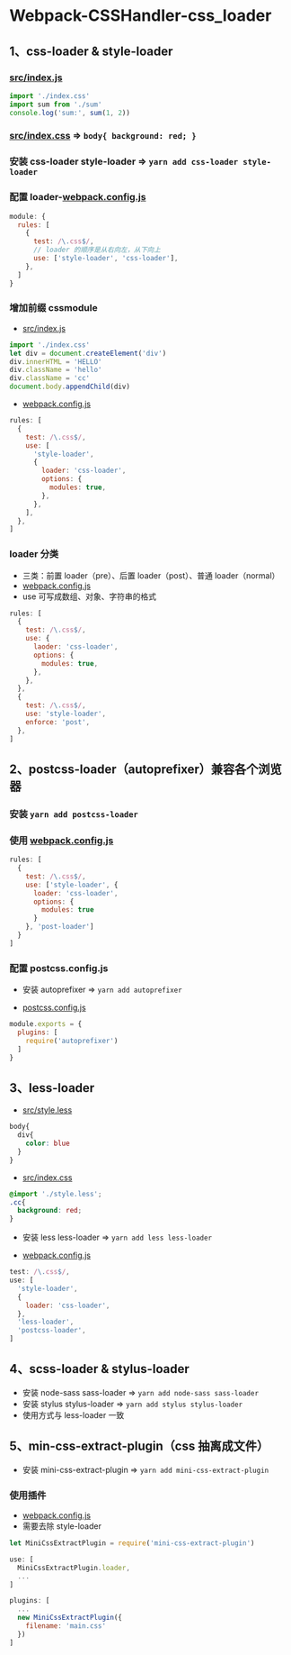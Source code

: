 # Webpack-CSSHandler-css_loader

## 1、css-loader & style-loader

### [src/index.js](./../../file/1_webpack/2_webpack_css/1_webpack//src/index.js)

```js
import './index.css'
import sum from './sum'
console.log('sum:', sum(1, 2))
```

### [src/index.css](./../../file/1_webpack/2_webpack_css/1_webpack//src/index.css) => `body{ background: red; }`

### 安装 css-loader style-loader => `yarn add css-loader style-loader`

### 配置 loader-[webpack.config.js](./../../file/1_webpack/2_webpack_css/1_webpack//webpack.config.js)

```js
module: {
  rules: [
    {
      test: /\.css$/,
      // loader 的顺序是从右向左，从下向上
      use: ['style-loader', 'css-loader'],
    },
  ]
}
```

### 增加前缀 cssmodule

- [src/index.js](./../../file/1_webpack/2_webpack_css/1_webpack//src/index.js)

```js
import './index.css'
let div = document.createElement('div')
div.innerHTML = 'HELLO'
div.className = 'hello'
div.className = 'cc'
document.body.appendChild(div)
```

- [webpack.config.js](./../../file/1_webpack/2_webpack_css/1_webpack//webpack.config.js)

```js
rules: [
  {
    test: /\.css$/,
    use: [
      'style-loader',
      {
        loader: 'css-loader',
        options: {
          modules: true,
        },
      },
    ],
  },
]
```

### loader 分类

- 三类：前置 loader（pre）、后置 loader（post）、普通 loader（normal）
- [webpack.config.js](./../../file/1_webpack/2_webpack_css/1_webpack//webpack.config.js)
- use 可写成数组、对象、字符串的格式

```js
rules: [
  {
    test: /\.css$/,
    use: {
      laoder: 'css-loader',
      options: {
        modules: true,
      },
    },
  },
  {
    test: /\.css$/,
    use: 'style-loader',
    enforce: 'post',
  },
]
```

## 2、postcss-loader（autoprefixer）兼容各个浏览器

### 安装 `yarn add postcss-loader`

### 使用 [webpack.config.js](./../../file/1_webpack/2_webpack_css/1_webpack/webpack.config.js)

```js
rules: [
  {
    test: /\.css$/,
    use: ['style-loader', {
      loader: 'css-loader',
      options: {
        modules: true
      }
    }, 'post-loader']
  }
]
```

### 配置 postcss.config.js

- 安装 autoprefixer => `yarn add autoprefixer`

- [postcss.config.js](./../../file/1_webpack/2_webpack_css/1_webpack/postcss.config.js)

```js
module.exports = {
  plugins: [
    require('autoprefixer')
  ]
}
```

## 3、less-loader

- [src/style.less](./../../file/1_webpack/2_webpack_css/1_webpack/src/style.less)

```css
body{
  div{
    color: blue
  }
}
```

- [src/index.css](./../../file/1_webpack/2_webpack_css/1_webpack/src/index.css)

```css
@import './style.less';
.cc{
  background: red;
}
```

- 安装 less less-loader => `yarn add less less-loader`

- [webpack.config.js](./../../file/1_webpack/2_webpack_css/1_webpack/webpack.config.js)

```js
test: /\.css$/,
use: [
  'style-loader',
  {
    loader: 'css-loader',
  },
  'less-loader',
  'postcss-loader',
]
```

## 4、scss-loader & stylus-loader

- 安装 node-sass sass-loader => `yarn add node-sass sass-loader`
- 安装 stylus stylus-loader => `yarn add stylus stylus-loader`
- 使用方式与 less-loader 一致

## 5、min-css-extract-plugin（css 抽离成文件）

- 安装 mini-css-extract-plugin => `yarn add mini-css-extract-plugin`

### 使用插件

- [webpack.config.js](./../../file/1_webpack/2_webpack_css/1_webpack/webpack.config.js)
- 需要去除 style-loader

```js
let MiniCssExtractPlugin = require('mini-css-extract-plugin')

use: [
  MiniCssExtractPlugin.loader,
  ...
]

plugins: [
  ...
  new MiniCssExtractPlugin({
    filename: 'main.css'
  })
]
```